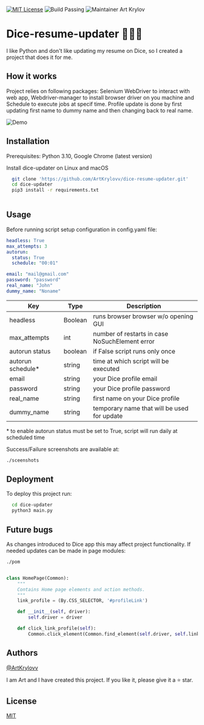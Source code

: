 [![MIT License](https://img.shields.io/badge/License-MIT-green.svg)](https://choosealicense.com/licenses/mit/)
![Build Passing](https://img.shields.io/badge/Build-passing-green.svg)
![Maintainer Art Krylov](https://img.shields.io/static/v1?label=Maintainer&message=ArtKrylovv&color=blue)

# Dice-resume-updater 🎲🎲🎲

I like Python and don't like updating my resume on Dice, so I created a project that does it for me.

## How it works

Project relies on following packages: Selenium WebDriver to interact with web app, Webdriver-manager to install browser driver on you machine and Schedule to execute jobs at specif time. Profile update is done by first updating first name to dummy name and then changing back to real name.

![Demo](https://media.giphy.com/media/Ai6cYaZ0RruKJyxYsj/giphy.gif)
## Installation

Prerequisites: Python 3.10, Google Chrome (latest version)

Install dice-updater on Linux and macOS

```zsh
  git clone 'https://github.com/ArtKrylovv/dice-resume-updater.git'
  cd dice-updater
  pip3 install -r requirements.txt
  
```
    
## Usage
Before running script setup configuration in config.yaml file:

```yaml
headless: True
max_attempts: 3
autorun:
  status: True
  schedule: "00:01"

email: "mail@gmail.com"
password: "password"
real_name: "John"
dummy_name: "Noname"
```

| Key               | Type    | Description                                    |
|-------------------|---------|------------------------------------------------|
| headless          | Boolean | runs browser browser w/o opening GUI           |
| max_attempts      | int     | number of restarts in case NoSuchElement error |
| autorun status    | boolean | if False script runs only once                 |
| autorun schedule* | string  | time at which script will be executed          |
| email             | string  | your Dice profile email                        |
| password          | string  | your Dice profile password                     |
| real_name         | string  | first name on your Dice profile                |
| dummy_name        | string  | temporary name that will be used for update    |

\* to enable autorun status must be set to True, script will run daily at scheduled time

Success/Failure screenshots are available at:

```zsh
./sceenshots
```


## Deployment

To deploy this project run:

```zsh
  cd dice-updater
  python3 main.py
```

## Future bugs

As changes introduced to Dice app this may affect project functionality.
If needed updates can be made in page modules:

```zsh
./pom
```

```python

class HomePage(Common):
    """
    Contains Home page elements and action methods.
    """
    link_profile = (By.CSS_SELECTOR, '#profileLink')

    def __init__(self, driver):
        self.driver = driver

    def click_link_profile(self):
        Common.click_element(Common.find_element(self.driver, self.link_profile))

```

## Authors

[@ArtKrylovv](https://www.github.com/ArtKrylovv)

I am Art and I have created this project. If you like it, please give it a ⭐️ star.

## License

[MIT](https://choosealicense.com/licenses/mit/)
